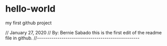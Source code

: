 # hello-world
my first github project

// January 27, 2020
// By: Bernie Sabado
this is the first edit of the readme file in github.
//--------------------------------------------------
